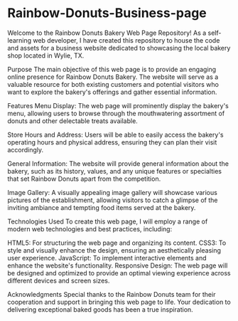 # Rainbow-Donuts-Business-page
Welcome to the Rainbow Donuts Bakery Web Page Repository! As a self-learning web developer, I have created this repository to house the code and assets for a business website dedicated to showcasing the local bakery shop located in Wylie, TX.

Purpose
The main objective of this web page is to provide an engaging online presence for Rainbow Donuts Bakery. The website will serve as a valuable resource for both existing customers and potential visitors who want to explore the bakery's offerings and gather essential information.

Features
Menu Display: The web page will prominently display the bakery's menu, allowing users to browse through the mouthwatering assortment of donuts and other delectable treats available.

Store Hours and Address: Users will be able to easily access the bakery's operating hours and physical address, ensuring they can plan their visit accordingly.

General Information: The website will provide general information about the bakery, such as its history, values, and any unique features or specialties that set Rainbow Donuts apart from the competition.

Image Gallery: A visually appealing image gallery will showcase various pictures of the establishment, allowing visitors to catch a glimpse of the inviting ambiance and tempting food items served at the bakery.

Technologies Used
To create this web page, I will employ a range of modern web technologies and best practices, including:

HTML5: For structuring the web page and organizing its content.
CSS3: To style and visually enhance the design, ensuring an aesthetically pleasing user experience.
JavaScript: To implement interactive elements and enhance the website's functionality.
Responsive Design: The web page will be designed and optimized to provide an optimal viewing experience across different devices and screen sizes.



Acknowledgments
Special thanks to the Rainbow Donuts team for their cooperation and support in bringing this web page to life. Your dedication to delivering exceptional baked goods has been a true inspiration.


